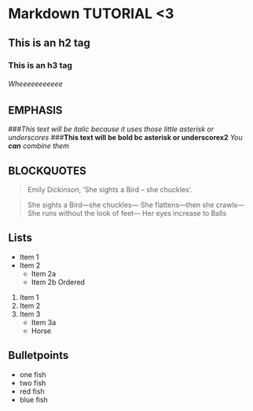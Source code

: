 

# Markdown TUTORIAL <3 
## This is an h2 tag
### This is an h3 tag
###### Wheeeeeeeeeee
## EMPHASIS
###*This text will be italic because it uses those little asterisk or underscores*
###**This text will be bold bc asterisk or underscorex2**
_You **can** combine them_

## BLOCKQUOTES


> Emily Dickinson, ‘She sights a Bird – she chuckles‘.

>She sights a Bird—she chuckles—
>She flattens—then she crawls—
>She runs without the look of feet—
>Her eyes increase to Balls
##

## Lists

* Item 1
* Item 2
	* Item 2a
	* Item 2b
Ordered
1. Item 1
2. Item 2
3. Item 3
	* Item 3a
	* Horse 

## Bulletpoints
- one fish
- two fish
- red fish
- blue fish
